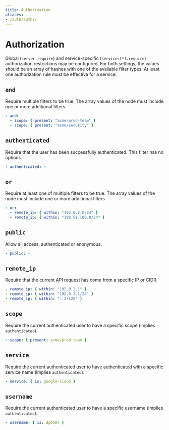 ```yaml
---
title: Authorization
aliases:
- /auth/authz/
---
```


# Authorization

Global (`server.require`) and service-specific (`services[*].require`) authorization restrictions may be configured. For both settings, the values should be an array of hashes with one of the available filter types. At least one authorization rule must be effective for a service.


## `and`

Require multiple filters to be true. The array values of the node must include one or more additional filters.

```yaml
- and:
  - scope: { present: "acme/prod-team" }
  - scope: { present: "acme/security" }
```


## `authenticated`

Require that the user has been successfully authenticated. This filter has no options.

```yaml
- authenticated: ~
```


## `or`

Require at least one of multiple filters to be true. The array values of the node must include one or more additional filters.

```yaml
- or:
  - remote_ip: { within: "192.0.2.0/24" }
  - remote_ip: { within: "198.51.100.0/24" }
```


## `public`

Allow all access, authenticated or anonymous.

```yaml
- public: ~
```


## `remote_ip`

Require that the current API request has come from a specific IP or CIDR.

```yaml
- remote_ip: { within: "192.0.2.1" }
- remote_ip: { within: "192.0.2.1/24" }
- remote_ip: { within: "::1/128" }
```


## `scope`

Require the current authenticated user to have a specific scope (implies `authenticated`).

```yaml
- scope: { present: acme/prod-team }
```


## `service`

Require the current authenticated user to have authenticated with a specific service name (implies `authenticated`).

```yaml
- service: { is: google-cloud }
```


## `username`

Require the current authenticated user to have a specific username (implies `authenticated`).

```yaml
- username: { is: dpb587 }
```
